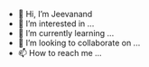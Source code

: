 - 👋 Hi, I’m Jeevanand
- 👀 I’m interested in ...
- 🌱 I’m currently learning ...
- 💞️ I’m looking to collaborate on ...
- 📫 How to reach me ...

<!---
Jeeva is a ✨ special ✨ repository because its `README.md` (this file) appears on your GitHub profile.
You can click the Preview link to take a look at your changes.
--->
